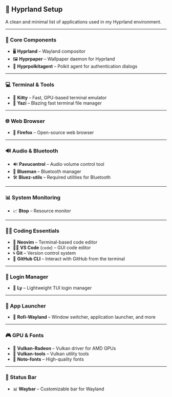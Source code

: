## 🌿 Hyprland Setup

A clean and minimal list of applications used in my Hyprland environment.

---

### 🧠 Core Components
- 🖥️ **Hyprland** – Wayland compositor
- 🖼️ **Hyprpaper** – Wallpaper daemon for Hyprland
- 🔐 **Hyprpolkitagent** – Polkit agent for authentication dialogs

---

### 💻 Terminal & Tools
- 🧾 **Kitty** – Fast, GPU-based terminal emulator
- 📁 **Yazi** – Blazing fast terminal file manager

---

### 🌐 Web Browser
- 🦊 **Firefox** – Open-source web browser

---

### 🔊 Audio & Bluetooth
- 🔊 **Pavucontrol** – Audio volume control tool
- 🔵 **Blueman** – Bluetooth manager
- 🛠️ **Bluez-utils** – Required utilities for Bluetooth

---

### 📊 System Monitoring
- 📈 **Btop** – Resource monitor

---

### 👨‍💻 Coding Essentials
- 🧠 **Neovim** – Terminal-based code editor
- 🧑‍💻 **VS Code** (`code`) – GUI code editor
- 🌀 **Git** – Version control system
- 🐙 **GitHub CLI** – Interact with GitHub from the terminal

---

### 🔐 Login Manager
- 🔑 **Ly** – Lightweight TUI login manager

---

### 🚀 App Launcher
- 🎯 **Rofi-Wayland** – Window switcher, application launcher, and more

---

### 🎮 GPU & Fonts
- 🧱 **Vulkan-Radeon** – Vulkan driver for AMD GPUs
- 🔧 **Vulkan-tools** – Vulkan utility tools
- 📝 **Noto-fonts** – High-quality fonts

---

### 📌 Status Bar
- 📊 **Waybar** – Customizable bar for Wayland
